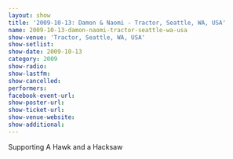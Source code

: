 ```yaml
---
layout: show
title: '2009-10-13: Damon & Naomi - Tractor, Seattle, WA, USA'
name: 2009-10-13-damon-naomi-tractor-seattle-wa-usa
show-venue: 'Tractor, Seattle, WA, USA'
show-setlist: 
show-date: 2009-10-13
category: 2009
show-radio: 
show-lastfm: 
show-cancelled: 
performers: 
facebook-event-url: 
show-poster-url: 
show-ticket-url: 
show-venue-website: 
show-additional: 
---
```


Supporting A Hawk and a Hacksaw